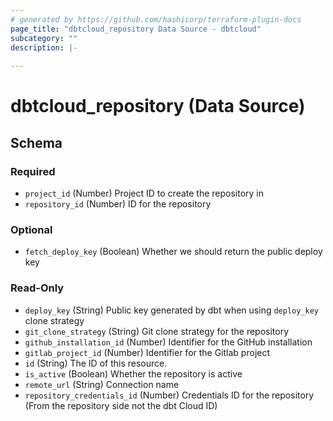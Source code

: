 ```yaml
---
# generated by https://github.com/hashicorp/terraform-plugin-docs
page_title: "dbtcloud_repository Data Source - dbtcloud"
subcategory: ""
description: |-
  
---
```


# dbtcloud_repository (Data Source)





<!-- schema generated by tfplugindocs -->
## Schema

### Required

- `project_id` (Number) Project ID to create the repository in
- `repository_id` (Number) ID for the repository

### Optional

- `fetch_deploy_key` (Boolean) Whether we should return the public deploy key

### Read-Only

- `deploy_key` (String) Public key generated by dbt when using `deploy_key` clone strategy
- `git_clone_strategy` (String) Git clone strategy for the repository
- `github_installation_id` (Number) Identifier for the GitHub installation
- `gitlab_project_id` (Number) Identifier for the Gitlab project
- `id` (String) The ID of this resource.
- `is_active` (Boolean) Whether the repository is active
- `remote_url` (String) Connection name
- `repository_credentials_id` (Number) Credentials ID for the repository (From the repository side not the dbt Cloud ID)


